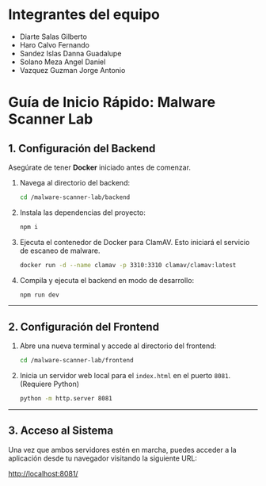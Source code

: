 # Integrantes del equipo

- Diarte Salas Gilberto
- Haro Calvo Fernando
- Sandez Islas Danna Guadalupe
- Solano Meza Angel Daniel
- Vazquez Guzman Jorge Antonio


#  Guía de Inicio Rápido: Malware Scanner Lab


## 1. Configuración del Backend

Asegúrate de tener **Docker** iniciado antes de comenzar.

1.  Navega al directorio del backend:
    ```bash
    cd /malware-scanner-lab/backend
    ```

2.  Instala las dependencias del proyecto:
    ```bash
    npm i
    ```

3.  Ejecuta el contenedor de Docker para ClamAV. Esto iniciará el servicio de escaneo de malware.
    ```bash
    docker run -d --name clamav -p 3310:3310 clamav/clamav:latest
    ```

4.  Compila y ejecuta el backend en modo de desarrollo:
    ```bash
    npm run dev
    ```

---

## 2. Configuración del Frontend

1.  Abre una nueva terminal y accede al directorio del frontend:
    ```bash
    cd /malware-scanner-lab/frontend
    ```

2.  Inicia un servidor web local para el `index.html` en el puerto `8081`. (Requiere Python)
    ```bash
    python -m http.server 8081
    ```

---

## 3. Acceso al Sistema

Una vez que ambos servidores estén en marcha, puedes acceder a la aplicación desde tu navegador visitando la siguiente URL:

[http://localhost:8081/](http://localhost:8081/)
